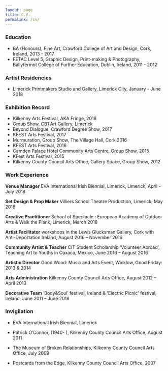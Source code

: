```yaml
---
layout: page
title: C.V.
permalink: /cv/
---
```


### Education
* BA (Honours), Fine Art, Crawford College of Art and Design, Cork, Ireland, 2013 - 2017
* FETAC Level 5, Graphic Design, Print-making & Photography, Ballyfermot College of Further Education, Dublin, Ireland, 2011 - 2012

### Artist Residencies 

* Limerick Printmakers Studio and Gallery, Limerick City, January - June 2018

### Exhibition Record

* Kilkenny Arts Festival, AKA Fringe, 2018
* Group Show, CB1 Art Gallery, Limerick
* Beyond Dialogue, Crawford Degree Show, 2017
* KFEST Arts Festival, 2017
* Murmuration, Group Show, The Village Hall, Cork 2016
* KFEST Arts Festival, 2016
* Camden Palace Hotel Community Arts Centre, Group Show, 2015
* KFest Arts Festival, 2015
* Kilkenny County Council Arts Office, Gallery Space, Group Show, 2012


### Work Experience

**Venue Manager** EVA International Irish Biennial, Limerick, Limerick, April - July 2018


**Set Design & Prop Maker** Villiers School Theatre Production, Limerick, May 2018 

**Creative Practitioner** School of Spectacle : European Academy of Outdoor Arts & Walk the Plank, Limerick, March 2018

**Artist Facilitator** workshops in the Lewis Glucksman Gallery, Cork with Anti-Deportation Ireland, August 2016 – November 2016


**Community Artist & Teacher** CIT Student Scholarship ‘Volunteer Abroad’, Teaching Art to Youths in Oaxaca, Mexico, June 2016 – August 2016

**Artistic Director** Good Wood: Music and Arts Event, Wicklow, Good Friday: 2013 & 2014 


**Arts Administration** Kilkenny County Council Arts Office, August 2012 – April 2013


**Decorative Team** ‘Body&Soul’ festival, Ireland & 'Electric Picnic' festival, Ireland, June 2011 – June 2018


### Invigilation
* EVA International Irish Biennial, Limerick

* Patrick O’Connor, (1940- ), Kilkenny County Council Arts Office, August 2011

* The Museum of Broken Relationships, Kilkenny County Council Arts Office, July 2009

* Postcards from the Edge, Kilkenny County Council Arts Office, 2007
